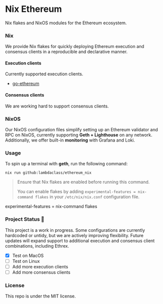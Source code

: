 # Nix Ethereum
Nix flakes and NixOS modules for the Ethereum ecosystem.

### Nix
We provide Nix flakes for quickly deploying Ethereum execution and consensus clients in a reproducible and declarative manner.

#### Execution clients
Currently supported execution clients.
- [go-ethereum](https://github.com/ethereum/go-ethereum)

#### Consensus clients
We are working hard to support consensus clients.

### NixOS
Our NixOS configuration files simplify setting up an Ethereum validator and RPC on NixOS, currently supporting **Geth + Lighthouse** on any network. Additionally, we offer built-in **monitoring** with Grafana and Loki.

### Usage
To spin up a terminal with **geth**, run the following command:
```
nix run github:lambdaclass/ethereum_nix
```
> Ensure that Nix flakes are enabled before running this command. 
> 
> You can enable flakes by adding `experimental-features = nix-command flakes` in your `/etc/nix/nix.conf` configuration file.

experimental-features = nix-command flakes

### Project Status 🚧
This project is a work in progress. Some configurations are currently hardcoded or untidy, but we are actively improving flexibility. 
Future updates will expand support to additional execution and consensus client combinations, including Ethrex.

- [x] Test on MacOS
- [ ] Test on Linux
- [ ] Add more execution clients
- [ ] Add more consensus clients

### License
This repo is under the MIT license.
